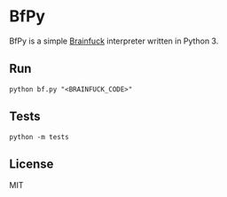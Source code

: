 # BfPy
BfPy is a simple [Brainfuck](https://en.wikipedia.org/wiki/Brainfuck)
interpreter written in Python 3.

## Run
`python bf.py "<BRAINFUCK_CODE>"`

## Tests
`python -m tests`

## License
MIT


